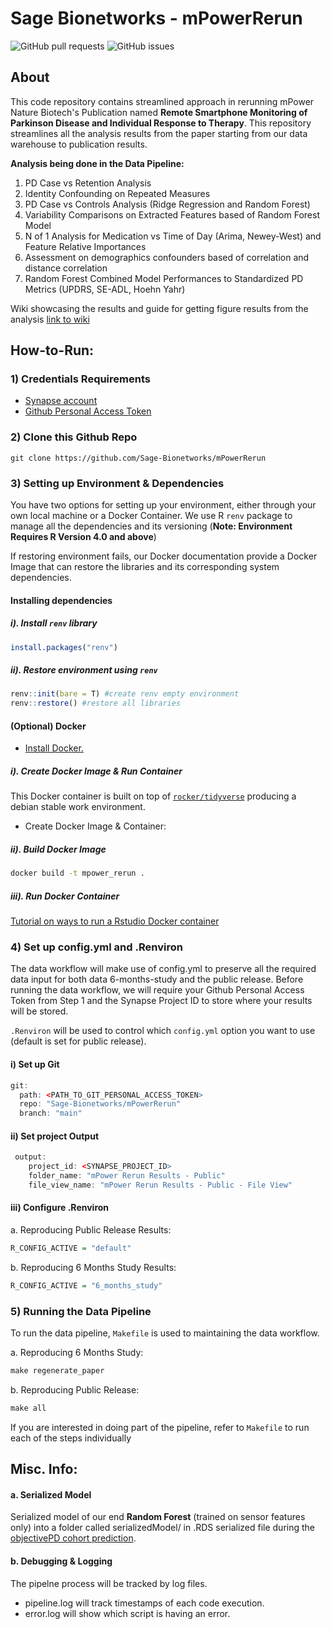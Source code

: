 # Sage Bionetworks - mPowerRerun

<img alt="GitHub pull requests" src="https://img.shields.io/github/issues-pr/Sage-Bionetworks/mPowerRerun">  <img alt="GitHub issues" src="https://img.shields.io/github/issues/Sage-Bionetworks/mPowerRerun">

## About
This code repository contains streamlined approach in rerunning mPower Nature Biotech's Publication named **Remote Smartphone Monitoring of Parkinson Disease and Individual Response to Therapy**. This repository streamlines all the analysis results from the paper starting from our data warehouse to publication results.

**Analysis being done in the Data Pipeline:**
1. PD Case vs Retention Analysis
2. Identity Confounding on Repeated Measures
3. PD Case vs Controls Analysis (Ridge Regression and Random Forest)
4. Variability Comparisons on Extracted Features based of Random Forest Model
5. N of 1 Analysis for Medication vs Time of Day (Arima, Newey-West) and Feature Relative Importances
6. Assessment on demographics confounders based of correlation and distance correlation
7. Random Forest Combined Model Performances to Standardized PD Metrics (UPDRS, SE-ADL, Hoehn Yahr)

Wiki showcasing the results and guide for getting figure results from the analysis [link to wiki](https://www.synapse.org/#!Synapse:syn23277418/wiki/606593)

## How-to-Run:

### 1) Credentials Requirements

- [Synapse account](https://docs.synapse.org/articles/getting_started.html) 
- [Github Personal Access Token](https://docs.github.com/en/free-pro-team@latest/github/authenticating-to-github/creating-a-personal-access-token)

### 2) Clone this Github Repo
```
git clone https://github.com/Sage-Bionetworks/mPowerRerun
```

### 3) Setting up Environment & Dependencies
You have two options for setting up your environment, either through your own local machine or a Docker Container.
We use R `renv` package to manage all the dependencies and its versioning (**Note: Environment Requires R Version 4.0 and above**)

If restoring environment fails, our Docker documentation provide a Docker Image that can restore the libraries and its corresponding system dependencies.

#### Installing dependencies

##### i). Install `renv` library
```R
install.packages("renv") 
```
##### ii). Restore environment using `renv`
```R
renv::init(bare = T) #create renv empty environment
renv::restore() #restore all libraries
```

#### (Optional) Docker
- [Install Docker.](https://docs.docker.com/v17.12/install/#supported-platforms)

##### i). Create Docker Image & Run Container
This Docker container is built on top of  [`rocker/tidyverse`](https://hub.docker.com/r/rocker/tidyverse/) producing a debian stable work environment.

- Create Docker Image & Container:

##### ii). Build Docker Image
```bash
docker build -t mpower_rerun . 
```
##### iii). Run Docker Container
[Tutorial on ways to run a Rstudio Docker container](https://hub.docker.com/r/rocker/rstudio)


### 4) Set up config.yml and .Renviron

The data workflow will make use of config.yml to preserve all the required data input for both data 6-months-study and the public release. Before running the data workflow, we will require your Github Personal Access Token from Step 1 and the Synapse Project ID to store where your results will be stored. 

`.Renviron` will be used to control which `config.yml` option you want to use (default is set for public release).

#### i) Set up Git
```R
git:
  path: <PATH_TO_GIT_PERSONAL_ACCESS_TOKEN>
  repo: "Sage-Bionetworks/mPowerRerun"
  branch: "main"
```

#### ii) Set project Output
```R
 output:
    project_id: <SYNAPSE_PROJECT_ID>
    folder_name: "mPower Rerun Results - Public"
    file_view_name: "mPower Rerun Results - Public - File View"
```

#### iii) Configure .Renviron
a. Reproducing Public Release Results:
```R
R_CONFIG_ACTIVE = "default"
```
b. Reproducing 6 Months Study Results:
```R
R_CONFIG_ACTIVE = "6_months_study"
```

### 5) Running the Data Pipeline
To run the data pipeline, `Makefile` is used to maintaining the data workflow.

a. Reproducing 6 Months Study:
```R
make regenerate_paper
```
b. Reproducing Public Release:
```R
make all
```

If you are interested in doing part of the pipeline, refer to `Makefile` to run each of the steps individually


## Misc. Info:
#### a. Serialized Model
Serialized model of our end **Random Forest** (trained on sensor features only) into a folder called serializedModel/ in .RDS serialized file during the [objectivePD cohort prediction](https://github.com/arytontediarjo/mPowerRerun/blob/master/R/Analyses/trainOnMPower_predictObjPD.R).

#### b. Debugging & Logging
The pipelne process will be tracked by log files. 
- pipeline.log will track timestamps of each code execution.
- error.log will show which script is having an error.
